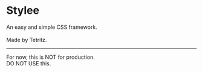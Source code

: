 # Stylee
An easy and simple CSS framework.\
\
Made by Tetritz.

---

For now, this is NOT for production.\
DO NOT USE this.
